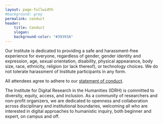 ```yaml
---
layout: page-fullwidth
#background: grey
permalink: conduct
header:
    title: Conduct
    slogan:  
    background-color: "#39393A"
---
```


Our Institute is dedicated to providing a safe and harassment-free experience for everyone, regardless of gender, gender identity and expression, age, sexual orientation, disability, physical appearance, body size, race, ethnicity, religion (or lack thereof), or technology choices. We do not tolerate harassment of Institute participants in any form. 

All attendees agree to adhere to our [statement of conduct](/conduct).

The Institute for Digital Research in the Humanities (IDRH) is committed to diversity, equity, access, and inclusion. As a community of researchers and non-profit organizers, we are dedicated to openness and collaboration across disciplinary and institutional boundaries, welcoming all who are interested in digital approaches to humanistic inquiry, both beginner and expert, on campus and off. 